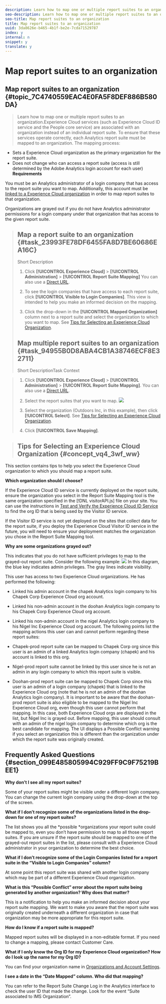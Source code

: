 ```yaml
---
description: Learn how to map one or multiple report suites to an organization.
seo-description: Learn how to map one or multiple report suites to an organization.
seo-title: Map report suites to an organization
title: Map report suites to an organization
uuid: 3da8626e-b465-4b1f-be2e-7cda71529787
index: y
internal: n
snippet: y
translate: y
---
```


# Map report suites to an organization

## Map report suites to an organization {#topic_7C4740559EAC4E0FA5F8DEF886B580DA}
>Learn how to map one or multiple report suites to an organization.Experience Cloud services (such as Experience Cloud ID service and the People core service) are associated with an organization instead of an individual report suite. To ensure that these services operate correctly, each Analytics report suite must be mapped to an organization. The mapping process: 

* Sets a Experience Cloud organization as the primary organization for the report suite.
* Does not change who can access a report suite (access is still determined by the Adobe Analytics login account for each user)
**Requirements** 

You must be an Analytics administrator of a login company that has access to the report suite you want to map. Additionally, this account must be [ linked to a Experience Cloud organization](../admin_getting_started/organizations.md#topic_C31CB834F109465A82ED57FF0563B3F1) in order to map report suites to that organization. 

Organizations are grayed out if you do not have Analytics administrator permissions for a login company under that organization that has access to the given report suite. 
>## Map a report suite to an organization {#task_23993FE78DF6455FA8D7BE60686EA16C}
>Short Description
>1. Click **[!UICONTROL  Experience Cloud]** > **[!UICONTROL  Administration]** > **[!UICONTROL  Report Suite Mapping]**
>   You can also use a [ Direct URL](https://audience.marketing.adobe.com/rsmapping/ui.html). 
>
>1. To see the login companies that have access to each report suite, click **[!UICONTROL  Visible to Login Companies]**.
>   This view is intended to help you make an informed decision on the mapping. 
>
>1. Click the drop-down in the **[!UICONTROL  Mapped Organization]** column next to a report suite and select the organization to which you want to map. See [ Tips for Selecting an Experience Cloud Organization](report-suite-mapping.md#concept_vq4_3wf_ww).
>## Map multiple report suites to an organization {#task_94955B0D8ABA4CB1A38746ECF8E32711}
>Short DescriptionTask Context 

>1. Click **[!UICONTROL  Experience Cloud]** > **[!UICONTROL  Administration]** > **[!UICONTROL  Report Suite Mapping]**.
>   You can also use a [ Direct URL](https://audience.marketing.adobe.com/rsmapping/ui.html). 
>
>1. Select the report suites that you want to map.
>   ![](assets/rs-mapping-multiple.png) 
>
>1. Select the organization (Outdoors Inc, in this example), then click **[!UICONTROL  Select]**.
>   See [ Tips for Selecting an Experience Cloud Organization](report-suite-mapping.md#concept_vq4_3wf_ww). 
>
>1. Click **[!UICONTROL  Save Mapping]**.

>## Tips for Selecting an Experience Cloud Organization {#concept_vq4_3wf_ww}

<a id="mapping-tips"></a>

This section contains tips to help you select the Experience Cloud organization to which you should map a report suite. 

**Which organization should I choose?** 

If the Experience Cloud ID service is currently deployed on the report suite, ensure the organization you select in the Report Suite Mapping tool is the same organization specified in the [!DNL  visitorAPI.js] file on your site. You can use the instructions in [ Test and Verify the Experience Cloud ID Service](https://marketing.adobe.com/resources/help/en_US/mcvid/mcvid-test-verify.html) to find the org ID that is being used by the Visitor ID service. 

If the Visitor ID service is not yet deployed on the sites that collect data for the report suite, if you deploy the Experience Cloud Visitor ID service in the future, you will need to ensure your deployment matches the organization you chose in the Report Suite Mapping tool. 

**Why are some organizations grayed out?** 

This indicates that you do not have sufficient privileges to map to the grayed-out report suite. Consider the following example: 
![](assets/rs-mapping.png) In this diagram, the blue key indicates admin privileges. The gray lines indicate visibility. 

This user has access to two Experience Cloud organizations. He has performed the following: 

* Linked his admin account in the chapek Analytics login company to his Chapek Corp Experience Cloud org account.
* Linked his non-admin account in the doohan Analytics login company to his Chapek Corp Experience Cloud org account.
* Linked his non-admin account in the nigel Analytics login company to his Nigel Inc Experience Cloud org account.
The following points list the mapping actions this user can and cannot perform regarding these report suites: 

* Chapek-prod report suite can be mapped to Chapek Corp org since this user is an admin of a linked Analytics login company (chapek) and his account is linked to this org.
* Nigel-prod report suite cannot be linked by this user since he is not an admin in any login company to which this report suite is visible.
* Doohan-prod report suite can be mapped to Chapek Corp since this user is an admin of a login company (chapek) that is linked to the Experience Cloud org (note that he is not an admin of the doohan Analytics login company). It is important to be aware that the doohan-prod report suite is also eligible to be mapped to the Nigel Inc Experience Cloud org, even though this user cannot perform that mapping. In this case, both Experience Cloud orgs are displayed in the list, but Nigel Inc is grayed out. Before mapping, this user should consult with an admin of the nigel login company to determine which org is the best candidate for mapping. The UI displays a Possible Conflict warning if you select an organization this is different than the organization under which the report suite was originally created.

## Frequently Asked Questions {#section_099E485805994C929FF9C9F75219BEE1}

**Why don’t I see all my report suites?** 

Some of your report suites might be visible under a different login company. You can change the current login company using the drop-down at the top of the screen. 

**What if I don’t recognize some of the organizations listed in the drop-down for one of my report suites?** 

The list shows you all the *possible *organizations your report suite could be mapped to, even you don’t have permission to map to all those report suites. If you are unsure if the report suite should be mapped to one of the grayed-out report suites in the list, please consult with a Experience Cloud administrator in your organization to determine the best choice. 

**What if I don’t recognize some of the Login Companies listed for a report suite in the “Visible to Login Companies” column?** 

At some point this report suite was shared with another login company which may be part of a different Experience Cloud organization. 

**What is this “Possible Conflict” error about the report suite being generated by another organization? Why does that matter?** 

This is a notification to help you make an informed decision about your report suite mapping. We want to make you aware that the report suite was originally created underneath a different organization in case that organization may be more appropriate for this report suite. 

**How do I know if a report suite is mapped?** 

Mapped report suites will be displayed in a non-editable format. If you need to change a mapping, please contact Customer Care. 

**What if I only know the Org ID for my Experience Cloud organization? How do I look up the name for my Org ID?** 

You can find your organization name in [ Organizations and Account Settings](https://marketing.adobe.com/resources/help/en_US/mcloud/?f=organizations). 

**I see a date in the “Date Mapped” column. Who did that mapping?** 

You can refer to the Report Suite Change Log in the Analytics interface to check the user ID that made the change. Look for the event “Suite associated to IMS Organization”. 
